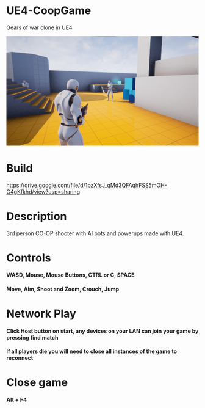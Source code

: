 # UE4-CoopGame
Gears of war clone in UE4

![alt text](demo.png)

# Build
https://drive.google.com/file/d/1pzXfsJ_qMd3QFAqhFSS5mOH-G4gKfkhd/view?usp=sharing

# Description
3rd person CO-OP shooter with AI bots and powerups made with UE4.

# Controls
#### WASD, Mouse, Mouse Buttons, CTRL or C, SPACE
#### Move, Aim, Shoot and Zoom, Crouch, Jump

# Network Play
#### Click Host button on start, any devices on your LAN can join your game by pressing find match
#### If all players die you will need to close all instances of the game to reconnect

# Close game
#### Alt + F4
